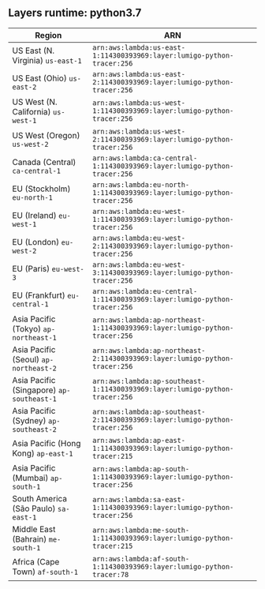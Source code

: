 Layers runtime: python3.7
----
| Region | ARN |
| --- | --- |
|US East (N. Virginia)  `us-east-1`|`arn:aws:lambda:us-east-1:114300393969:layer:lumigo-python-tracer:256`|
|US East (Ohio)  `us-east-2`|`arn:aws:lambda:us-east-2:114300393969:layer:lumigo-python-tracer:256`|
|US West (N. California)  `us-west-1`|`arn:aws:lambda:us-west-1:114300393969:layer:lumigo-python-tracer:256`|
|US West (Oregon)  `us-west-2`|`arn:aws:lambda:us-west-2:114300393969:layer:lumigo-python-tracer:256`|
|Canada (Central)  `ca-central-1`|`arn:aws:lambda:ca-central-1:114300393969:layer:lumigo-python-tracer:256`|
|EU (Stockholm)  `eu-north-1`|`arn:aws:lambda:eu-north-1:114300393969:layer:lumigo-python-tracer:256`|
|EU (Ireland)  `eu-west-1`|`arn:aws:lambda:eu-west-1:114300393969:layer:lumigo-python-tracer:256`|
|EU (London)  `eu-west-2`|`arn:aws:lambda:eu-west-2:114300393969:layer:lumigo-python-tracer:256`|
|EU (Paris)  `eu-west-3`|`arn:aws:lambda:eu-west-3:114300393969:layer:lumigo-python-tracer:256`|
|EU (Frankfurt)  `eu-central-1`|`arn:aws:lambda:eu-central-1:114300393969:layer:lumigo-python-tracer:256`|
|Asia Pacific (Tokyo)  `ap-northeast-1`|`arn:aws:lambda:ap-northeast-1:114300393969:layer:lumigo-python-tracer:256`|
|Asia Pacific (Seoul)  `ap-northeast-2`|`arn:aws:lambda:ap-northeast-2:114300393969:layer:lumigo-python-tracer:256`|
|Asia Pacific (Singapore)  `ap-southeast-1`|`arn:aws:lambda:ap-southeast-1:114300393969:layer:lumigo-python-tracer:256`|
|Asia Pacific (Sydney)  `ap-southeast-2`|`arn:aws:lambda:ap-southeast-2:114300393969:layer:lumigo-python-tracer:256`|
|Asia Pacific (Hong Kong)  `ap-east-1`|`arn:aws:lambda:ap-east-1:114300393969:layer:lumigo-python-tracer:215`|
|Asia Pacific (Mumbai)  `ap-south-1`|`arn:aws:lambda:ap-south-1:114300393969:layer:lumigo-python-tracer:256`|
|South America (São Paulo)  `sa-east-1`|`arn:aws:lambda:sa-east-1:114300393969:layer:lumigo-python-tracer:256`|
|Middle East (Bahrain)  `me-south-1`|`arn:aws:lambda:me-south-1:114300393969:layer:lumigo-python-tracer:215`|
|Africa (Cape Town)  `af-south-1`|`arn:aws:lambda:af-south-1:114300393969:layer:lumigo-python-tracer:78`|
